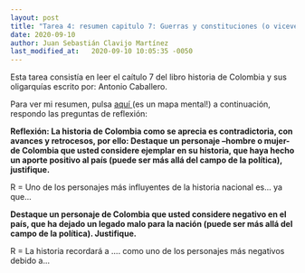 ```yaml
---
layout: post
title: "Tarea 4: resumen capitulo 7: Guerras y constituciones (o viceversa)"
date: 2020-09-10
author: Juan Sebastián Clavijo Martínez
last_modified_at:   2020-09-10 10:05:35 -0050
---
```

Esta tarea consistía en leer el caítulo 7 del libro historia de Colombia y sus oligarquías escrito por: Antonio Caballero.

Para ver mi resumen, pulsa <a href="/images/maparesumen2.md"> aquí </a> (es un mapa mental!) a continuación, respondo las preguntas de reflexión:

**Reflexión: La historia de Colombia como se aprecia es contradictoria, con avances y retrocesos, por ello:
Destaque un personaje –hombre o mujer- de Colombia que usted considere ejemplar en su historia, que haya hecho un aporte positivo al país (puede ser más allá del campo de la política), justifique.**

R = Uno de los personajes más influyentes de la historia nacional es... ya que...

**Destaque un personaje de Colombia que usted considere negativo en el país, que ha dejado un legado malo para la nación (puede ser más allá del campo de la política). Justifique.**

R = La historia recordará a .... como uno de los personajes más negativos debido a...
